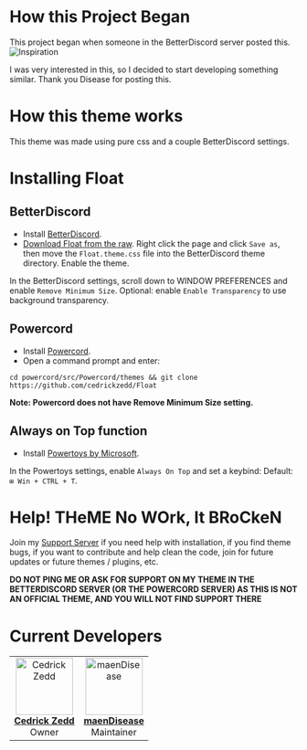 # How this Project Began

This project began when someone in the BetterDiscord server posted this.
![Inspiration](https://user-images.githubusercontent.com/73869003/150845131-88987663-e5cc-4a01-82ca-eabd9186cce0.png)

I was very interested in this, so I decided to start developing something similar. Thank you Disease for posting this.

# How this theme works

This theme was made using pure css and a couple BetterDiscord settings. 

# Installing Float

## BetterDiscord
- Install [BetterDiscord](https://betterdiscord.app/).
- [Download Float from the raw](https://cedrickzedd.github.io/Float/Float.theme.css). Right click the page and click `Save as`, then move the `Float.theme.css` file into the BetterDiscord theme directory. Enable the theme.

In the BetterDiscord settings, scroll down to WINDOW PREFERENCES and enable `Remove Minimum Size`. Optional: enable `Enable Transparency` to use background transparency.

## Powercord
- Install [Powercord](https://powercord.dev/).
- Open a command prompt and enter:
```
cd powercord/src/Powercord/themes && git clone https://github.com/cedrickzedd/Float
```
**Note: Powercord does not have Remove Minimum Size setting.**

## Always on Top function
- Install [Powertoys by Microsoft](https://github.com/microsoft/PowerToys#microsoft-powertoys).

In the Powertoys settings, enable `Always On Top` and set a keybind: Default: `⊞ Win + CTRL + T`.

# Help! THeME No WOrk, It BRoCkeN

Join my [Support Server](https://discord.gg/BpwYF5UyHu) if you need help with installation, if you find theme bugs, if you want to contribute and help clean the code, join for future updates or future themes / plugins, etc.

**DO NOT PING ME OR ASK FOR SUPPORT ON MY THEME IN THE BETTERDISCORD SERVER (OR THE POWERCORD SERVER) AS THIS IS NOT AN OFFICIAL THEME, AND YOU WILL NOT FIND SUPPORT THERE**

# Current Developers

<table>
<tr>
<td align="center">
    <img src="https://avatars.githubusercontent.com/u/73869003?v=4" width="100px;" alt="Cedrick Zedd"/><br />
    <a href="https://github.com/cedrickzedd" target="_blank" rel="noreferrer noopener"><strong>Cedrick Zedd</strong></a><br />Owner</a>
</td>
<td align="center">
    <img src="https://avatars.githubusercontent.com/u/90428263?v=4" width="100px;" alt="maenDisease"/><br />
    <a href="https://github.com/maenDisease" target="_blank" rel="noreferrer noopener"><strong>maenDisease</strong></a><br />Maintainer</a>
</td>
</tr>
</table>

